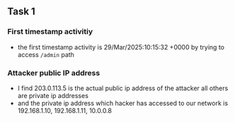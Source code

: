 ## Task 1

### First timestamp activitiy  
- the first timestamp activity is 29/Mar/2025:10:15:32 +0000 by trying to access `/admin` path

### Attacker public IP address
- I find 203.0.113.5 is the actual public ip address of the attacker all others are private ip addresses
- and the private ip address which hacker has accessed to our network is 192.168.1.10, 192.168.1.11, 10.0.0.8





